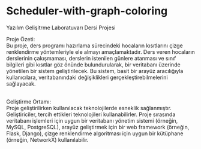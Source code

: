 # Scheduler-with-graph-coloring
Yazılım Gelişitrme Laboratuvarı Dersi Projesi <br>

Proje Özeti: <br>
Bu proje, ders programı hazırlama sürecindeki hocaların kısıtlarını çizge renklendirme yöntemleriyle ele almayı amaçlamaktadır. Ders veren hocaların derslerinin çakışmaması, derslerin istenilen günlere atanması ve sınıf bilgileri gibi kısıtlar göz önünde bulundurularak, bir veritabanı üzerinde yönetilen bir sistem geliştirilecek. Bu sistem, basit bir arayüz aracılığıyla kullanıcılara, veritabanındaki değişiklikleri gerçekleştirebilmelerini sağlayacak. <br><br>

Geliştirme Ortamı: <br>
Proje geliştirilirken kullanılacak teknolojilerde esneklik sağlanmıştır. Geliştiriciler, tercih ettikleri teknolojileri kullanabilirler. Proje sırasında veritabanı işlemleri için uygun bir veritabanı yönetim sistemi (örneğin, MySQL, PostgreSQL), arayüz geliştirmek için bir web framework (örneğin, Flask, Django), çizge renklendirme algoritması için uygun bir kütüphane (örneğin, NetworkX) kullanılabilir.
